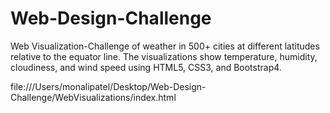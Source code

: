 # Web-Design-Challenge

Web Visualization-Challenge of weather in 500+ cities at different latitudes relative to the equator line. The visualizations show temperature, humidity, cloudiness, and wind speed using HTML5, CSS3, and Bootstrap4.

file:///Users/monalipatel/Desktop/Web-Design-Challenge/WebVisualizations/index.html
